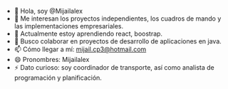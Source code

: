 - 👋 Hola, soy @Mijailalex
- 👀 Me interesan los proyectos independientes, los cuadros de mando y las implementaciones empresariales.
- 🌱 Actualmente estoy aprendiendo react, boostrap.
- 💞️ Busco colaborar en proyectos de desarrollo de aplicaciones en java.
- 📫 Cómo llegar a mí: mijail.cp3@hotmail.com
- 😄 Pronombres: Mijailalex
- ⚡ Dato curioso: soy coordinador de transporte, así como analista de programación y planificación.
